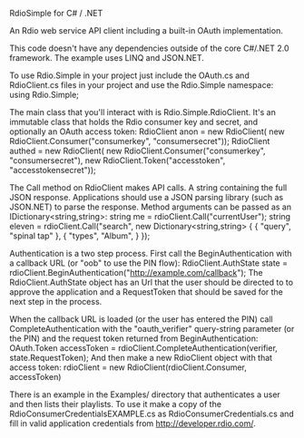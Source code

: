 RdioSimple for C# / .NET

An Rdio web service API client including a built-in OAuth implementation.

This code doesn't have any dependencies outside of the core C#/.NET 2.0 
framework. The example uses LINQ and JSON.NET.

To use Rdio.Simple in your project just include the OAuth.cs and 
RdioClient.cs files in your project and use the Rdio.Simple namespace:
  using Rdio.Simple;

The main class that you'll interact with is Rdio.Simple.RdioClient. It's an 
immutable class that holds the Rdio consumer key and secret, and optionally
an OAuth access token:
  RdioClient anon = new RdioClient(
      new RdioClient.Consumer("consumerkey", "consumersecret"));
  RdioClient authed = new RdioClient(
      new RdioClient.Consumer("consumerkey", "consumersecret"),
      new RdioClient.Token("accesstoken", "accesstokensecret"));

The Call method on RdioClient makes API calls. A string containing the full
JSON response. Applications should use a JSON parsing library (such as
JSON.NET) to parse the response. Method arguments can be passed as an
IDictionary<string,string>:
  string me = rdioClient.Call("currentUser");
  string eleven = rdioClient.Call("search", new Dictionary<string,string> {
      { "query", "spinal tap" },
      { "types", "Album", }
  });

Authentication is a two step process. First call the BeginAuthentication with
a callback URL (or "oob" to use the PIN flow):
  RdioClient.AuthState state = rdioClient.BeginAuthentication("http://example.com/callback");
The RdioClient.AuthState object has an Url that the user should be directed
to to approve the application and a RequestToken that should be saved for the
next step in the process.

When the callback URL is loaded (or the user has entered the PIN) call
CompleteAuthentication with the "oauth_verifier" query-string parameter (or
the PIN) and the request token returned from BeginAuthentication:
  OAuth.Token accessToken = rdioClient.CompleteAuthentication(verifier,
      state.RequestToken);
And then make a new RdioClient object with that access token:
  rdioClient = new RdioClient(rdioClient.Consumer, accessToken)


There is an example in the Examples/ directory that authenticates a user and
then lists their playlists. To use it make a copy of the 
RdioConsumerCredentialsEXAMPLE.cs as RdioConsumerCredentials.cs and fill in
valid application credentials from http://developer.rdio.com/.
